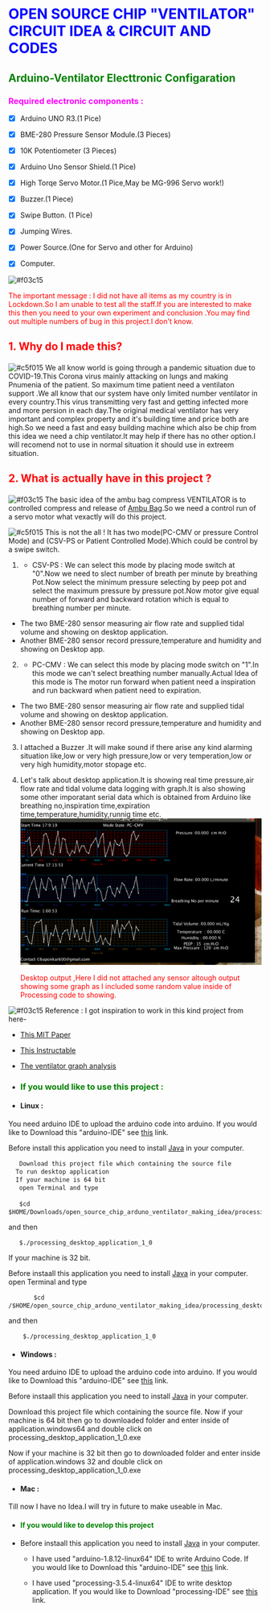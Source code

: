 # <p style='color:blue'> OPEN SOURCE CHIP "VENTILATOR" CIRCUIT IDEA & CIRCUIT AND CODES</p>

## <p style='color:green'>Arduino-Ventilator Electtronic Configaration</p>
### <p style = 'color:magenta'> Required  electronic components :</p>

- [x] Arduino UNO R3.(1 Pice)
- [x] BME-280 Pressure Sensor Module.(3 Pieces)
- [x] 10K Potentiometer (3 Pieces)
- [x] Arduino Uno Sensor Shield.(1 Pice)
- [x] High Torqe Servo Motor.(1 Pice,May be MG-996 Servo work!)
- [x] Buzzer.(1 Piece)
- [x] Swipe Button. (1 Pice)
- [x] Jumping Wires.
- [x] Power Source.(One for Servo and other for Arduino)
- [x] Computer.


![#f03c15](https://via.placeholder.com/15/f03c15/000000?text=+)<p style='color:red'>The important message : I did not have  all items as my country is in Lockdown.So I am unable to test all the staff.If you are interested to make this then you need to your own experiment and conclusion .You may find out multiple numbers of bug in this project.I don't know.</p>


## <p style = 'color:red'>1. Why do I made this?</p>
 ![#c5f015](https://via.placeholder.com/15/c5f015/000000?text=+) We all know world is going through a pandemic situation due to COVID-19.This Corona virus mainly attacking on lungs and making Pnumenia of the patient. So maximum time patient need a ventilaton support .We all know that our system have only limited number ventilator in every country.This virus transmitting very fast and getting infected more and more persion in each day.The original medical ventilator has very important and complex property and it's building time and price both are high.So we need a fast and easy  building machine which also be chip from this idea we need a chip ventilator.It may help if there has no other option.I will recomend not to use in normal situation it should use in extreem situation.

## <p style = 'color:red'> 2. What is actually have in this project ?</p>
 ![#f03c15](https://via.placeholder.com/15/f03c15/000000?text=+) The basic idea of the ambu bag compress VENTILATOR is to controlled compress and release of [Ambu Bag](https://images.app.goo.gl/5exEBuaQRQ4HmXZ7A).So we need a control run of a servo motor what vexactly will do this project.

 ![#c5f015](https://via.placeholder.com/15/c5f015/000000?text=+) This is not the all !  It has two mode(PC-CMV or pressure Control Mode) and (CSV-PS or Patient Controlled Mode).Which could be control by a swipe switch.
1.  * CSV-PS : We can select this mode by placing mode switch at "0".Now we need to slect number of breath per minute by breathing Pot.Now select the minimum pressure selecting by peep pot and select the maximum pressure by pressure pot.Now motor give equal number of forward and backward rotation  which is equal to breathing number per minute.
  * The two BME-280 sensor measuring air flow rate and supplied tidal volume and showing on desktop application.
  * Another BME-280 sensor record pressure,temperature and humidity  and showing on Desktop app.

2.  * PC-CMV : We can select this mode by placing mode switch on "1".In this mode we can't select breathing number manually.Actual Idea of this mode is The motor run forward when patient need a inspiration and run backward when patient need to expiration.
  * The two BME-280 sensor measuring air flow rate and supplied tidal volume and showing on desktop application.
  * Another BME-280 sensor record pressure,temperature and humidity  and showing on Desktop app.

3. I attached a Buzzer .It will make sound if there arise any kind alarming situation like,low or very  high pressure,low or very temperation,low or very high humidity,motor stopage etc.

4. Let's talk about desktop application.It is showing real time pressure,air flow rate and tidal volume data logging with graph.It is also showing some other imporatant serial data which is obtained from Arduino like breathing no,inspiration time,expiration time,temperature,humidity,runnig time etc.
![GitHub Logo](desktop_app.gif)<p style='color:red'> 
Desktop output ,Here I did not attached any sensor altough output showing some graph as I included some random value inside of Processing code to showing.</p>


 ![#f03c15](https://via.placeholder.com/15/f03c15/000000?text=+) Reference : I got inspiration to work in this kind project from here-

 * [This MIT Paper](https://web.mit.edu/2.75/projects/DMD_2010_Al_Husseini.pdf)
 * [This Instructable](https://www.instructables.com/id/COVID-19-Rapid-Manufacture-Ventilator-BVM-Ambubag-/)
 * [The ventilator graph analysis](https://youtu.be/KSd1c8koNaA)


 * ### <p style='color:green'>If you would like to use this project :</p>

 * #### Linux :
 You need arduino IDE to upload the arduino code into arduino.
   If you would like to Download this "arduino-IDE" see [this](https://www.arduino.cc/en/main/software) link.

Before install this application you need to install [Java](https://www.java.com/en/) in your computer.

       Download this project file which containing the source file
      To run desktop application
      If your machine is 64 bit
       open Terminal and type

       $cd $HOME/Downloads/open_source_chip_arduno_ventilator_making_idea/processing_desktop_application_1_0/application.linux.64
and then

       $./processing_desktop_application_1_0


If your machine is 32 bit.

 Before instaall this application you need to install [Java](https://www.java.com/en/) in your computer.
        open Terminal and type

           $cd /$HOME/open_source_chip_arduno_ventilator_making_idea/processing_desktop_application_1_0/application.linux32/processing_desktop_application_1_0

and then

        $./processing_desktop_application_1_0



 * #### Windows  :
 You need arduino IDE to upload the arduino code into arduino.
   If you would like to Download this "arduino-IDE" see [this](https://www.arduino.cc/en/main/software) link.

   Before instaall this application you need to install [Java](https://www.java.com/en/) in your computer.

   Download this project file which containing the source file.
   Now if your machine is 64 bit then go to downloaded folder and enter  inside of application.windows64 and double click on processing_desktop_application_1_0.exe

   Now if your machine is 32 bit then go to downloaded folder and enter  inside of application.windows 32 and double click on processing_desktop_application_1_0.exe

 * #### Mac :
 Till now I have no Idea.I will try in future to make useable in Mac.

* #### <p style='color:green'>If you would like to develop this project </p>

* Before instaall this application you need to install [Java](https://www.java.com/en/) in your computer.
  * I have used "arduino-1.8.12-linux64" IDE to write Arduino Code.
    If you would like to Download this "arduino-IDE" see [this](https://www.arduino.cc/en/main/software) link.

  * I have used "processing-3.5.4-linux64" IDE to write desktop application.
    If you would like to Download "processing-IDE" see [this](https://processing.org/download/) link.
